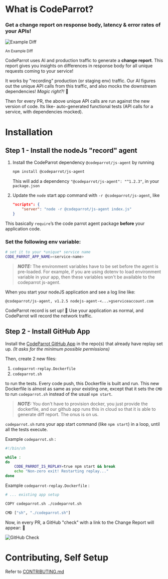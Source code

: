 # What is CodeParrot?

### Get a change report on response body, latency & error rates of your APIs!

![Example Diff](https://storage.googleapis.com/codeparrot-public/example-diff.png)

<sub>An Example Diff</sub>

CodeParrot uses AI and production traffic to generate a **change report**. This report gives you insights on differences in response body for all unique requests coming to your service!

It works by "recording" production (or staging env) traffic. Our AI figures out the unique API calls from this traffic, and also mocks the downstream dependencies! *Magic right?!* 🤯

Then for every PR, the above unique API calls are run against the new version of code. Its like- auto-generated functional tests (API calls for a service, with dependencies mocked).

# Installation

## Step 1 - Install the nodeJs "record" agent

1. Install  the CodeParrot dependency `@codeparrot/js-agent` by running

    ```bash
    npm install @codeparrot/js-agent
    ```

    This will add a dependency `"@codeparrot/js-agent": "^1.2.3"`, in your `package.json`

2. Update the `node` start app command with `-r @codeparrot/js-agent`, like

   ```json
   "scripts": {
       "server": "node -r @codeparrot/js-agent index.js"
   }
   ```

This basically `require`’s the code parrot agent package **before** your application code.

### Set the following env variable:

```bash
# set it to your *unique* service name
CODE_PARROT_APP_NAME=<service-name>
```
> **_NOTE:_** The environment variables have to be set before the agent is pre-loaded. For example, if you are using dotenv to load environment variable in your app, then these variables won't be available to the codeparrot js-agent.

When you start your nodeJS application and see a log line like:

```
@codeparrot/js-agent, v1.2.5 nodejs-agent-<...>gserviceaccount.com
```

CodeParrot record is set up! 🎉 Use your application as normal, and CodeParrot will record the network traffic.

## Step 2 - Install GitHub App

Install the [CodeParrot GitHub App](https://github.com/apps/codeparrot-app) in the repo(s) that already have replay set up. *(It asks for the minimum possible permissions)*

Then, create 2 new files:

1. `codeparrot-replay.Dockerfile`
2. `codeparrot.sh`

to run the tests. Every code push, this Dockerfile is built and run. This new Dockerfile is almost as same as your existing one, except that it sets the `CMD` to run `codeparrot.sh` instead of the usual `npm start`.

> **_NOTE:_** You don't have to provision docker, you just provide the dockerfile, and our github app runs this in cloud so that it is able to generate diff report. The onus is on us.

`codeparrot.sh` runs your app start command (like `npm start`) in a loop, until all the tests execute.

Example `codeparrot.sh` :

```bash
#!/bin/sh

while :
do
    CODE_PARROT_IS_REPLAY=true npm start && break
    echo "Non-zero exit! Restarting replay..."
done
```

Example `codeparrot-replay.Dockerfile` :

```bash
# ... existing app setup

COPY codeparrot.sh ./codeparrot.sh

CMD ["sh", "./codeparrot.sh"]
```

Now, in every PR, a GitHub "check" with a link to the Change Report will appear: 🎉

![GitHub Check](https://storage.googleapis.com/codeparrot-public/Screenshot%20git%20hub%20check.png)


# Contributing, Self Setup

Refer to [CONTRIBUTING.md](./CONTRIBUTING.md)
